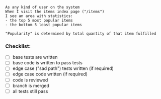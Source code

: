 ```
As any kind of user on the system
When I visit the items index page ("/items")
I see an area with statistics:
- the top 5 most popular items
- the bottom 5 least popular items

"Popularity" is determined by total quantity of that item fulfilled
```

### Checklist:

- [ ] base tests are written
- [ ] base code is written to pass tests
- [ ] edge case ("sad path") tests written (if required)
- [ ] edge case code written (if required)
- [ ] code is reviewed
- [ ] branch is merged
- [ ] all tests still pass
